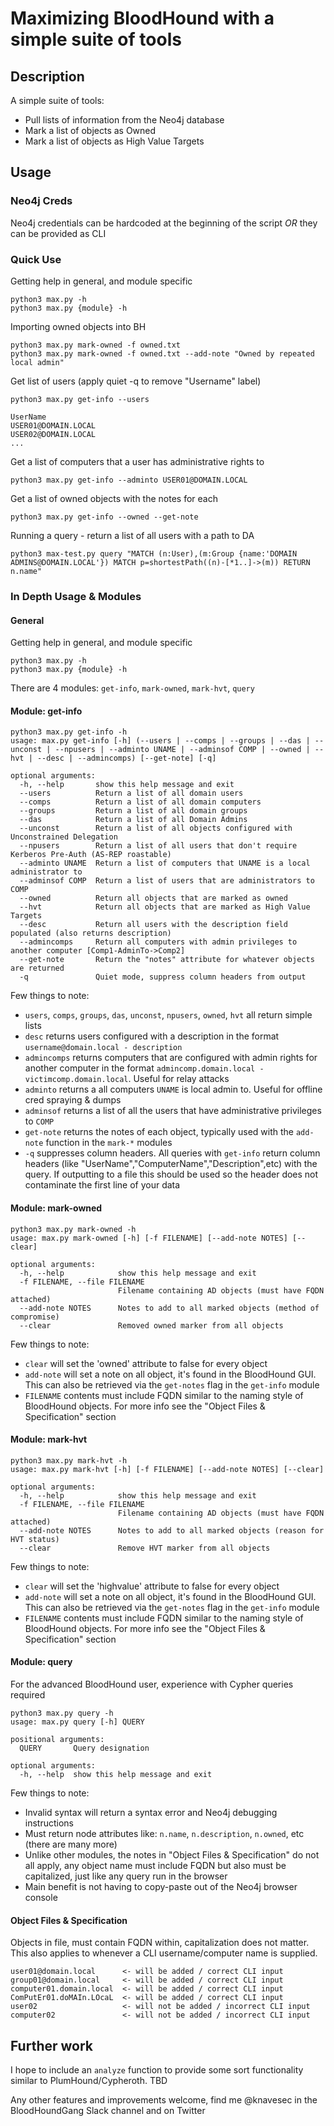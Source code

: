 # Maximizing BloodHound with a simple suite of tools

## Description

A simple suite of tools:
- Pull lists of information from the Neo4j database
- Mark a list of objects as Owned
- Mark a list of objects as High Value Targets

## Usage

### Neo4j Creds

Neo4j credentials can be hardcoded at the beginning of the script *OR* they can be provided as CLI

### Quick Use

Getting help in general, and module specific
```
python3 max.py -h
python3 max.py {module} -h
```

Importing owned objects into BH
```
python3 max.py mark-owned -f owned.txt
python3 max.py mark-owned -f owned.txt --add-note "Owned by repeated local admin"
```

Get list of users (apply quiet -q to remove "Username" label)
```
python3 max.py get-info --users

UserName
USER01@DOMAIN.LOCAL
USER02@DOMAIN.LOCAL
...
```

Get a list of computers that a user has administrative rights to
```
python3 max.py get-info --adminto USER01@DOMAIN.LOCAL
```

Get a list of owned objects with the notes for each
```
python3 max.py get-info --owned --get-note
```

Running a query - return a list of all users with a path to DA
```
python3 max-test.py query "MATCH (n:User),(m:Group {name:'DOMAIN ADMINS@DOMAIN.LOCAL'}) MATCH p=shortestPath((n)-[*1..]->(m)) RETURN n.name"
```

### In Depth Usage & Modules

#### General

Getting help in general, and module specific
```
python3 max.py -h
python3 max.py {module} -h
```

There are 4 modules: `get-info`, `mark-owned`, `mark-hvt`, `query`

#### Module: get-info

```
python3 max.py get-info -h
usage: max.py get-info [-h] (--users | --comps | --groups | --das | --unconst | --npusers | --adminto UNAME | --adminsof COMP | --owned | --hvt | --desc | --admincomps) [--get-note] [-q]

optional arguments:
  -h, --help       show this help message and exit
  --users          Return a list of all domain users
  --comps          Return a list of all domain computers
  --groups         Return a list of all domain groups
  --das            Return a list of all Domain Admins
  --unconst        Return a list of all objects configured with Unconstrained Delegation
  --npusers        Return a list of all users that don't require Kerberos Pre-Auth (AS-REP roastable)
  --adminto UNAME  Return a list of computers that UNAME is a local administrator to
  --adminsof COMP  Return a list of users that are administrators to COMP
  --owned          Return all objects that are marked as owned
  --hvt            Return all objects that are marked as High Value Targets
  --desc           Return all users with the description field populated (also returns description)
  --admincomps     Return all computers with admin privileges to another computer [Comp1-AdminTo->Comp2]
  --get-note       Return the "notes" attribute for whatever objects are returned
  -q               Quiet mode, suppress column headers from output
```

Few things to note:

* `users`, `comps`, `groups`, `das`, `unconst`, `npusers`, `owned`, `hvt` all return simple lists
* `desc` returns users configured with a description in the format `username@domain.local - description`
* `admincomps` returns computers that are configured with admin rights for another computer in the format `admincomp.domain.local - victimcomp.domain.local`. Useful for relay attacks
* `adminto` returns a all computers `UNAME` is local admin to. Useful for offline cred spraying & dumps
* `adminsof` returns a list of all the users that have administrative privileges to `COMP`
* `get-note` returns the notes of each object, typically used with the `add-note` function in the `mark-*` modules
* `-q` suppresses column headers. All queries with `get-info` return column headers (like "UserName","ComputerName","Description",etc) with the query. If outputting to a file this should be used so the header does not contaminate the first line of your data

#### Module: mark-owned

```
python3 max.py mark-owned -h
usage: max.py mark-owned [-h] [-f FILENAME] [--add-note NOTES] [--clear]

optional arguments:
  -h, --help            show this help message and exit
  -f FILENAME, --file FILENAME
                        Filename containing AD objects (must have FQDN attached)
  --add-note NOTES      Notes to add to all marked objects (method of compromise)
  --clear               Removed owned marker from all objects
```

Few things to note:

* `clear` will set the 'owned' attribute to false for every object
* `add-note` will set a note on all object, it's found in the BloodHound GUI. This can also be retrieved via the `get-notes` flag in the `get-info` module
* `FILENAME` contents must include FQDN similar to the naming style of BloodHound objects. For more info see the "Object Files & Specification" section

#### Module: mark-hvt

```
python3 max.py mark-hvt -h
usage: max.py mark-hvt [-h] [-f FILENAME] [--add-note NOTES] [--clear]

optional arguments:
  -h, --help            show this help message and exit
  -f FILENAME, --file FILENAME
                        Filename containing AD objects (must have FQDN attached)
  --add-note NOTES      Notes to add to all marked objects (reason for HVT status)
  --clear               Remove HVT marker from all objects
```

Few things to note:

* `clear` will set the 'highvalue' attribute to false for every object
* `add-note` will set a note on all object, it's found in the BloodHound GUI. This can also be retrieved via the `get-notes` flag in the `get-info` module
* `FILENAME` contents must include FQDN similar to the naming style of BloodHound objects. For more info see the "Object Files & Specification" section

#### Module: query

For the advanced BloodHound user, experience with Cypher queries required

```
python3 max.py query -h
usage: max.py query [-h] QUERY

positional arguments:
  QUERY       Query designation

optional arguments:
  -h, --help  show this help message and exit
```

Few things to note:

* Invalid syntax will return a syntax error and Neo4j debugging instructions  
* Must return node attributes like: `n.name`, `n.description`, `n.owned`, etc (there are many more)
* Unlike other modules, the notes in "Object Files & Specification" do not all apply, any object name must include FQDN but also must be capitalized, just like any query run in the browser
* Main benefit is not having to copy-paste out of the Neo4j browser console

#### Object Files & Specification

Objects in file, must contain FQDN within, capitalization does not matter. This also applies to whenever a CLI username/computer name is supplied.

```
user01@domain.local      <- will be added / correct CLI input
group01@domain.local     <- will be added / correct CLI input
computer01.domain.local  <- will be added / correct CLI input
ComPutEr01.doMAIn.LOcaL  <- will be added / correct CLI input
user02                   <- will not be added / incorrect CLI input
computer02               <- will not be added / incorrect CLI input
```

## Further work

I hope to include an `analyze` function to provide some sort functionality similar to PlumHound/Cypheroth. TBD

Any other features and improvements welcome, find me @knavesec in the BloodHoundGang Slack channel and on Twitter
